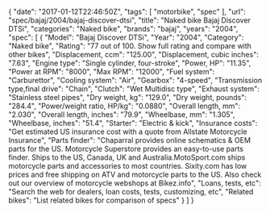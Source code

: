 {
    "date": "2017-01-12T22:46:50Z",
    "tags": [
        "motorbike",
        "spec"
    ],
    "url": "spec\/bajaj\/2004\/bajaj-discover-dtsi",
    "title": "Naked bike Bajaj Discover DTSi",
    "categories": "Naked bike",
    "brands": "bajaj",
    "years": "2004",
    "spec": [
        {
            "Model": "Bajaj Discover DTSi",
            "Year": "2004",
            "Category": "Naked bike",
            "Rating": "77 out of 100. Show full rating and compare with other bikes",
            "Displacement, ccm": "125.00",
            "Displacement, cubic inches": "7.63",
            "Engine type": "Single cylinder, four-stroke",
            "Power, HP": "11.35",
            "Power at RPM": "8000",
            "Max RPM": "12000",
            "Fuel system": "Carburettor",
            "Cooling system": "Air",
            "Gearbox": "4-speed",
            "Transmission type,final drive": "Chain",
            "Clutch": "Wet Multidisc type",
            "Exhaust system": "Stainless steel pipes",
            "Dry weight, kg": "129.0",
            "Dry weight, pounds": "284.4",
            "Power\/weight ratio, HP\/kg": "0.0880",
            "Overall length, mm": "2.030",
            "Overall length, inches": "79.9",
            "Wheelbase, mm": "1.305",
            "Wheelbase, inches": "51.4",
            "Starter": "Electric & kick",
            "Insurance costs": "Get estimated US insurance cost with a quote from Allstate Motorcycle Insurance",
            "Parts finder": "Chaparral provides online schematics & OEM parts for the US.   Motorcycle Superstore provides an easy-to-use parts finder. Ships to the US, Canada, UK and Australia.MotoSport.com ships motorcycle parts and accessories to most countries.    Sixity.com has low prices and free shipping on ATV and motorcycle parts to the US. Also check out our overview of motorcycle webshops at Bikez.info",
            "Loans, tests, etc": "Search the web for dealers, loan costs, tests, customizing, etc",
            "Related bikes": "List related bikes for comparison of specs"
        }
    ]
}